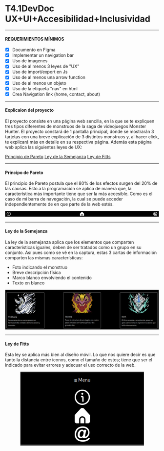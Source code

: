 # T4.1DevDoc UX+UI+Accesibilidad+Inclusividad
---
#### REQUERIMIENTOS MÍNIMOS
- [x] Documento en Figma
- [x] Implementar un navigation bar
- [x] Uso de imagenes
- [x] Uso de al menos 3 leyes de "UX"
- [x] Uso de import/export en Js
- [x] Uso de al menos una arrow function
- [x] Uso de al menos un objeto
- [x] Uso de la etiqueta "nav" en html
- [x] Crea Navigation link (home, contact, about)
---  
#### Explicaion del proyecto
El proyecto consiste en una página web sencilla, en la que se te expliquen tres tipos diferentes de monstruos de la saga de videojuegos Monster Hunter. El proyecto constará de 1 pantalla principal, donde se mostrarán 3 tarjetas con una breve explicación de 3 distintos monstruos y, al hacer click, te explicará más en detalle en su respectiva página. Además esta página web aplica las siguientes leyes de UX:


[Principio de Pareto](#principo-de-pareto)
[Ley de la Semejanza](#ley-de-la-semejanza)
[Ley de Fitts](#ley-de-fitts)

---
#### Principo de Pareto
El principio de Pareto postula que el 80% de los efectos surgen del 20% de las causas. Esto a la programación se aplica de manera que, la característica más importante tiene que ser la más accesible.
Como es el caso de mi barra de navegación, la cual se puede acceder independientemente de en que parte de la web estés.

![Barra de navegación](src/navBar.png)

---
#### Ley de la Semejanza
La ley de la semejanza aplica que los elementos que comparten características iguales, deben de ser tratados como un grupo en su conjunto. Así pues como se vé en la captura, estas 3 cartas de información comparten las mismas características:

- Foto indicando el monstruo
- Breve descripción física
- Marco blanco envolviendo el contenido
- Texto en blanco 

![Cartas de mosntruos](/src/leySemejanza.png)

---
#### Ley de Fitts
Esta ley se aplica más bien al diseño móvil. Lo que nos quiere decir es que tanto la distancia entre iconos, como el tamaño de estos; tiene que ser el indicado para evitar errores y adecuar el uso correcto de la web.
<div>
<p style = 'text-align:center;'>
<img src="src/menuMovil.png" alt="menu movil">
</p>
</div>